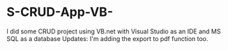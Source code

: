 # S-CRUD-App-VB-

I did some CRUD project using VB.net with Visual Studio as an IDE and MS SQL as a database
Updates: I'm adding the export to pdf function too.
